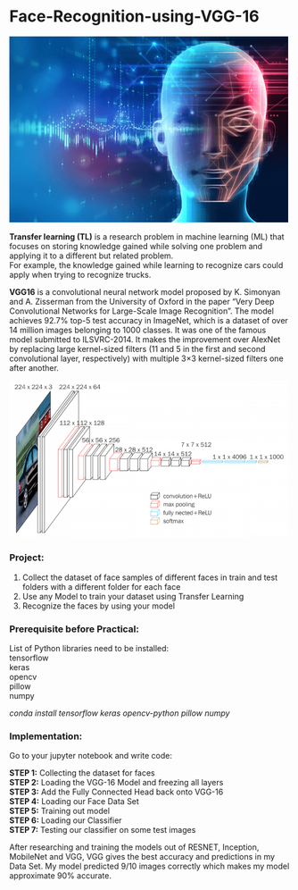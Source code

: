 # Face-Recognition-using-VGG-16

<img src="/imgs/facial-recog-thumb.png" width="500" alt="Face Thumb">

__Transfer learning (TL)__ is a research problem in machine learning (ML) that focuses on storing knowledge gained while solving one problem and applying it to a different but related problem.  
For example, the knowledge gained while learning to recognize cars could apply when trying to recognize trucks.  

__VGG16__ is a convolutional neural network model proposed by K. Simonyan and A. Zisserman from the University of Oxford in the paper “Very Deep Convolutional Networks for Large-Scale Image Recognition”. The model achieves 92.7% top-5 test accuracy in ImageNet, which is a dataset of over 14 million images belonging to 1000 classes. It was one of the famous model submitted to ILSVRC-2014. It makes the improvement over AlexNet by replacing large kernel-sized filters (11 and 5 in the first and second convolutional layer, respectively) with multiple 3×3 kernel-sized filters one after another. 

<img src="/imgs/vgg16.png" width="500" alt="Face Thumb">

### __Project:__  

1. Collect the dataset of face samples of different faces in train and test folders with a different folder for each face  
2. Use any Model to train your dataset using Transfer Learning  
3. Recognize the faces by using your model  

### __Prerequisite before Practical:__  

List of Python libraries need to be installed:  
tensorflow  
keras  
opencv  
pillow  
numpy  

*conda install tensorflow keras opencv-python pillow numpy*  

### Implementation:  

Go to your jupyter notebook and write code:  

__STEP 1:__ Collecting the dataset for faces  
__STEP 2:__ Loading the VGG-16 Model and freezing all layers  
__STEP 3:__ Add the Fully Connected Head back onto VGG-16  
__STEP 4:__ Loading our Face Data Set  
__STEP 5:__ Training out model  
__STEP 6:__ Loading our Classifier  
__STEP 7:__ Testing our classifier on some test images  
 
After researching and training the models out of RESNET, Inception, MobileNet and VGG, VGG gives the best accuracy and predictions in my Data Set. My model predicted 9/10 images correctly which makes my model approximate 90% accurate.
